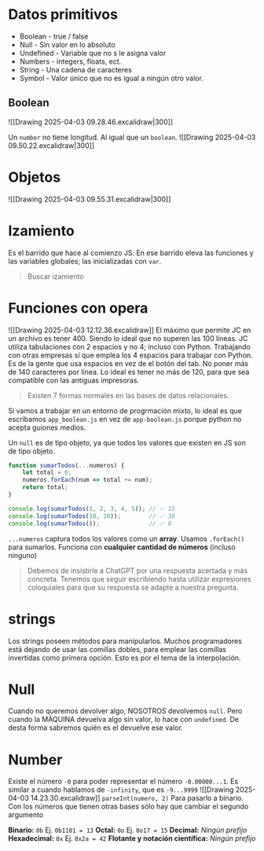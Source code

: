 # Datos primitivos
- Boolean - true / false
- Null - Sin valor en lo absoluto
- Undefined - Variable que no s le asigna valor
- Numbers - integers, floats, ect.
- String - Una cadena de caracteres
- Symbol - Valor único que no es igual a ningún otro valor.
## Boolean
![[Drawing 2025-04-03 09.28.46.excalidraw|300]]

Un `number` no tiene longitud. Al igual que un `boolean`.
![[Drawing 2025-04-03 09.50.22.excalidraw|300]]
# Objetos
![[Drawing 2025-04-03 09.55.31.excalidraw|300]]
# Izamiento
Es el barrido que hace al comienzo JS. En ese barrido eleva las funciones y las variables globales; las inicializadas con `var`.
>Buscar izamiento

# Funciones con opera
![[Drawing 2025-04-03 12.12.36.excalidraw]]
El máximo que permite JC en un archivo es tener 400. Siendo lo ideal que no superen las 100 líneas.
JC utiliza tabulaciones con 2 espacios y no 4; incluso con Python. Trabajando con otras empresas sí que emplea los 4 espacios para trabajar con Python. Es de la gente que usa espacios en vez de el botón del tab.
No poner más de 140 caracteres por línea. Lo ideal es tener no más de 120, para que sea compatible con las antiguas impresoras.
>Existen 7 formas normales en las bases de datos relacionales.

Si vamos a trabajar en un entorno de progrmación mixto, lo ideal es que escribamos `app_boolean.js` en vez de `app-boolean.js` porque python no acepta guiones medios.

Un `null` es de tipo objeto, ya que todos los valores que existen en JS son de tipo objeto.

```js
function sumarTodos(...numeros) {
    let total = 0;
    numeros.forEach(num => total += num);
    return total;
}

console.log(sumarTodos(1, 2, 3, 4, 5)); // ✅ 15
console.log(sumarTodos(10, 20));        // ✅ 30
console.log(sumarTodos());              // ✅ 0

```
`...numeros` captura todos los valores como un **array**.
Usamos `.forEach()` para sumarlos.
Funciona con **cualquier cantidad de números** (incluso ninguno)

>Debemos de insistirle a ChatGPT por una respuesta acertada y más concreta. Tenemos que seguir escribiendo hasta utilizar expresiones coloquiales para que su respuesta se adapte a nuestra pregunta.

# strings
Los strings poseen métodos para manipularlos.
Muchos programadores está dejando de usar las comillas dobles, para emplear las comillas invertidas como primera opción. Esto es por el tema de la interpolación.

# Null
Cuando no queremos devolver algo, NOSOTROS devolvemos `null`. Pero cuando la MÁQUINA devuelva algo sin valor, lo hace con `undefined`. De desta forma sabremos quién es el devuelve ese valor.

# Number
Existe el número `-0` para poder representar el número `-0.00000...1`. Es similar a cuando hablamos de `-infinity`, que es  `-9...9999`
![[Drawing 2025-04-03 14.23.30.excalidraw]]
`parseInt(numero, 2)` Para pasarlo a binario. Con los números que tienen otras bases sólo hay que cambiar el segundo argumento

**Binario:** `0b`  Ej. `0b1101 = 13`
**Octal:** `0o`  Ej. `0o17 = 15`
**Decimal:** *Ningún prefijo*
**Hexadecimal:** `0x` Ej. `0x2a = 42`
**Flotante y notación científica:** *Ningún prefijo*